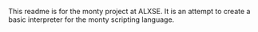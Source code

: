 This readme is for the monty project at ALXSE. It is an attempt to create a basic interpreter for the monty scripting language.

